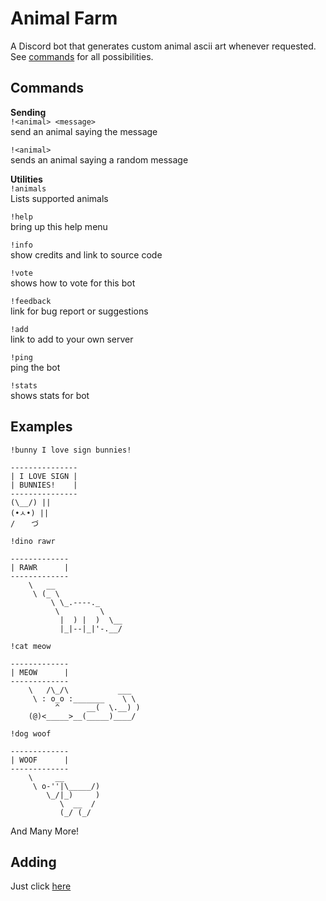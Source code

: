 # Animal Farm

A Discord bot that generates custom animal ascii art whenever requested. See [commands](#Commands) for all possibilities.

## Commands

**Sending**  
`!<animal> <message>`  
send an animal saying the message

`!<animal>`  
sends an animal saying a random message

**Utilities**  
`!animals`  
Lists supported animals

`!help`  
bring up this help menu

`!info`  
show credits and link to source code

`!vote`  
shows how to vote for this bot

`!feedback`  
link for bug report or suggestions

`!add`  
link to add to your own server

`!ping`  
ping the bot

`!stats`  
shows stats for bot

## Examples

`!bunny I love sign bunnies!`

```text
---------------
| I LOVE SIGN |
| BUNNIES!    |
---------------
(\__/) ||
(•ㅅ•) ||
/ 　 づ
```

`!dino rawr`

```text
-------------
| RAWR      |
-------------
    \   __
     \ (_ \
         \ \_.----._
          \         \
           |  ) |  )  \__
           |_|--|_|'-.__/
```

`!cat meow`

```text
-------------
| MEOW      |
-------------
    \   /\_/\           ___
     \ : o_o :_______    \ \
          ^      __(  \.__) )
    (@)<_____>__(_____)____/
```

`!dog woof`

```text
-------------
| WOOF      |
-------------
    \     __
     \ o-''|\_____/)
        \_/|_)     )
           \  __  /
           (_/ (_/
```

And Many More!

## Adding

Just click [here](https://discordapp.com/api/oauth2/authorize?scope=bot&client_id=511688790994059267)
